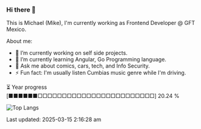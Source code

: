 ### Hi there 👋

This is Michael (Mike), I'm currently working as Frontend Developer @ GFT Mexico.

About me:

- 🔭 I’m currently working on self side projects.
- 🌱 I’m currently learning Angular, Go Programming language.
- 💬 Ask me about comics, cars, tech, and Info Security.
- ⚡ Fun fact: I'm usually listen Cumbias music genre while I'm driving.

⏳ Year progress  [■■■■■■□□□□□□□□□□□□□□□□□□□□□□□□]  20.24 %

![Top Langs](https://github-readme-stats-sigma-five.vercel.app/api/top-langs/?username=mikemandev&layout=compact&langs_count=10&theme=dark&hide=html,css)



Last updated: 2025-03-15 2:16:28 am